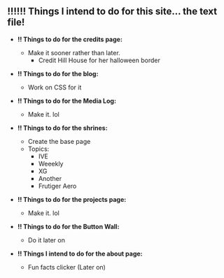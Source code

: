 ## !!!!!! Things I intend to do for this site... the text file!

* **!! Things to do for the credits page:**
  * Make it sooner rather than later.
    * Credit Hill House for her halloween border
* **!! Things to do for the blog:**
  * Work on CSS for it
* **!! Things to do for the Media Log:**
  * Make it. lol
* **!! Things to do for the shrines:**
  * Create the base page
  * Topics:
    * IVE
    * Weeekly
    * XG
    * Another
    * Frutiger Aero
* **!! Things to do for the projects page:**
  * Make it. lol
* **!! Things to do for the Button Wall:**
  * Do it later on


* **!! Things I intend to do for the about page:**
  * Fun facts clicker (Later on)


